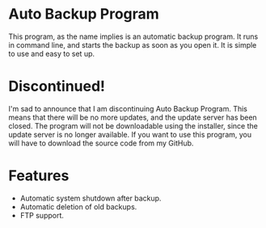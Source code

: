 # Auto Backup Program
This program, as the name implies is an automatic backup program. It runs in command line, and starts the backup as soon as you open it. It is simple to use and easy to set up.

# Discontinued!
I'm sad to announce that I am discontinuing Auto Backup Program. This means that there will be no more updates, and the update server has been closed. The program will not be downloadable using the installer, since the update server is no longer available. If you want to use this program, you will have to download the source code from my GitHub.

# Features
* Automatic system shutdown after backup.
* Automatic deletion of old backups.
* FTP support.

